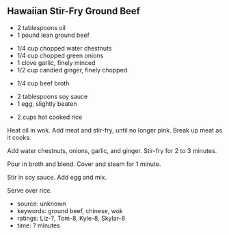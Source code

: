 Hawaiian Stir-Fry Ground Beef
-----------------------------

- 2 tablespoons oil
- 1 pound lean ground beef
<!-- -->
- 1/4 cup chopped water chestnuts
- 1/4 cup chopped green onions
- 1 clove garlic, finely minced
- 1/2 cup candied ginger, finely chopped
<!-- -->
- 1/4 cup beef broth
<!-- -->
- 2 tablespoons soy sauce
- 1 egg, slightly beaten
<!-- -->
- 2 cups hot cooked rice

Heat oil in wok.  Add meat and stir-fry, until no longer pink.  Break
up meat as it cooks.

Add water chestnuts, onions, garlic, and ginger.  Stir-fry for 2 to 3
minutes.

Pour in broth and blend.  Cover and steam for 1 minute.

Stir in soy sauce.  Add egg and mix.

Serve over rice.

- source: unknown
- keywords: ground beef, chinese, wok
- ratings: Liz-?, Tom-8, Kyle-8, Skylar-8
- time: ? minutes
